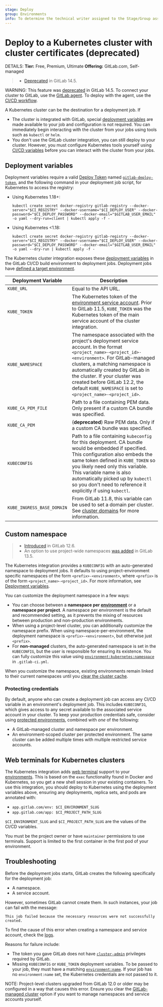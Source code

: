 ```yaml
---
stage: Deploy
group: Environments
info: To determine the technical writer assigned to the Stage/Group associated with this page, see https://handbook.gitlab.com/handbook/product/ux/technical-writing/#assignments
---
```


# Deploy to a Kubernetes cluster with cluster certificates (deprecated)

DETAILS:
**Tier:** Free, Premium, Ultimate
**Offering:** GitLab.com, Self-managed

> - [Deprecated](https://gitlab.com/groups/gitlab-org/configure/-/epics/8) in GitLab 14.5.

WARNING:
This feature was [deprecated](https://gitlab.com/groups/gitlab-org/configure/-/epics/8) in GitLab 14.5.
To connect your cluster to GitLab, use the [GitLab agent](../../clusters/agent/index.md).
To deploy with the agent, use the [CI/CD workflow](../../clusters/agent/ci_cd_workflow.md).

A Kubernetes cluster can be the destination for a deployment job. If

- The cluster is integrated with GitLab, special
  [deployment variables](#deployment-variables) are made available to your job
  and configuration is not required. You can immediately begin interacting with
  the cluster from your jobs using tools such as `kubectl` or `helm`.
- You don't use the GitLab cluster integration, you can still deploy to your
  cluster. However, you must configure Kubernetes tools yourself
  using [CI/CD variables](../../../ci/variables/index.md#for-a-project)
  before you can interact with the cluster from your jobs.

## Deployment variables

Deployment variables require a valid [Deploy Token](../deploy_tokens/index.md) named
[`gitlab-deploy-token`](../deploy_tokens/index.md#gitlab-deploy-token), and the
following command in your deployment job script, for Kubernetes to access the registry:

- Using Kubernetes 1.18+:

  ```shell
  kubectl create secret docker-registry gitlab-registry --docker-server="$CI_REGISTRY" --docker-username="$CI_DEPLOY_USER" --docker-password="$CI_DEPLOY_PASSWORD" --docker-email="$GITLAB_USER_EMAIL" -o yaml --dry-run=client | kubectl apply -f -
  ```

- Using Kubernetes <1.18:

  ```shell
  kubectl create secret docker-registry gitlab-registry --docker-server="$CI_REGISTRY" --docker-username="$CI_DEPLOY_USER" --docker-password="$CI_DEPLOY_PASSWORD" --docker-email="$GITLAB_USER_EMAIL" -o yaml --dry-run | kubectl apply -f -
  ```

The Kubernetes cluster integration exposes these
[deployment variables](../../../ci/variables/predefined_variables.md#deployment-variables) in the
GitLab CI/CD build environment to deployment jobs. Deployment jobs have
[defined a target environment](../../../ci/environments/index.md).

| Deployment Variable        | Description |
|----------------------------|-------------|
| `KUBE_URL`                 | Equal to the API URL. |
| `KUBE_TOKEN`               | The Kubernetes token of the [environment service account](cluster_access.md). Prior to GitLab 11.5, `KUBE_TOKEN` was the Kubernetes token of the main service account of the cluster integration. |
| `KUBE_NAMESPACE`           | The namespace associated with the project's deployment service account. In the format `<project_name>-<project_id>-<environment>`. For GitLab-managed clusters, a matching namespace is automatically created by GitLab in the cluster. If your cluster was created before GitLab 12.2, the default `KUBE_NAMESPACE` is set to `<project_name>-<project_id>`. |
| `KUBE_CA_PEM_FILE`         | Path to a file containing PEM data. Only present if a custom CA bundle was specified. |
| `KUBE_CA_PEM`              | (**deprecated**) Raw PEM data. Only if a custom CA bundle was specified. |
| `KUBECONFIG`               | Path to a file containing `kubeconfig` for this deployment. CA bundle would be embedded if specified. This configuration also embeds the same token defined in `KUBE_TOKEN` so you likely need only this variable. This variable name is also automatically picked up by `kubectl` so you don't need to reference it explicitly if using `kubectl`. |
| `KUBE_INGRESS_BASE_DOMAIN` | From GitLab 11.8, this variable can be used to set a domain per cluster. See [cluster domains](gitlab_managed_clusters.md#base-domain) for more information. |

## Custom namespace

> - [Introduced](https://gitlab.com/gitlab-org/gitlab/-/issues/27630) in GitLab 12.6.
> - An option to use project-wide namespaces [was added](https://gitlab.com/gitlab-org/gitlab/-/issues/38054) in GitLab 13.5.

The Kubernetes integration provides a `KUBECONFIG` with an auto-generated namespace
to deployment jobs. It defaults to using project-environment specific namespaces
of the form `<prefix>-<environment>`, where `<prefix>` is of the form
`<project_name>-<project_id>`. For more information, see [Deployment variables](#deployment-variables).

You can customize the deployment namespace in a few ways:

- You can choose between a **namespace per [environment](../../../ci/environments/index.md)**
  or a **namespace per project**. A namespace per environment is the default and recommended
  setting, as it prevents the mixing of resources between production and non-production environments.
- When using a project-level cluster, you can additionally customize the namespace prefix.
  When using namespace-per-environment, the deployment namespace is `<prefix>-<environment>`,
  but otherwise just `<prefix>`.
- For **non-managed** clusters, the auto-generated namespace is set in the `KUBECONFIG`,
  but the user is responsible for ensuring its existence. You can fully customize
  this value using
  [`environment:kubernetes:namespace`](../../../ci/environments/configure_kubernetes_deployments.md)
  in `.gitlab-ci.yml`.

When you customize the namespace, existing environments remain linked to their current
namespaces until you [clear the cluster cache](gitlab_managed_clusters.md#clearing-the-cluster-cache).

### Protecting credentials

By default, anyone who can create a deployment job can access any CI/CD variable in
an environment's deployment job. This includes `KUBECONFIG`, which gives access to
any secret available to the associated service account in your cluster.
To keep your production credentials safe, consider using
[protected environments](../../../ci/environments/protected_environments.md),
combined with *one* of the following:

- A GitLab-managed cluster and namespace per environment.
- An environment-scoped cluster per protected environment. The same cluster
  can be added multiple times with multiple restricted service accounts.

## Web terminals for Kubernetes clusters

The Kubernetes integration adds [web terminal](../../../ci/environments/index.md#web-terminals-deprecated)
support to your [environments](../../../ci/environments/index.md). This is based
on the `exec` functionality found in Docker and Kubernetes, so you get a new
shell session in your existing containers. To use this integration, you
should deploy to Kubernetes using the deployment variables above, ensuring any
deployments, replica sets, and pods are annotated with:

- `app.gitlab.com/env: $CI_ENVIRONMENT_SLUG`
- `app.gitlab.com/app: $CI_PROJECT_PATH_SLUG`

`$CI_ENVIRONMENT_SLUG` and `$CI_PROJECT_PATH_SLUG` are the values of
the CI/CD variables.

You must be the project owner or have `maintainer` permissions to use terminals.
Support is limited to the first container in the first pod of your environment.

## Troubleshooting

Before the deployment jobs starts, GitLab creates the following specifically for
the deployment job:

- A namespace.
- A service account.

However, sometimes GitLab cannot create them. In such instances, your job can fail with the message:

```plaintext
This job failed because the necessary resources were not successfully created.
```

To find the cause of this error when creating a namespace and service account, check the [logs](../../../administration/logs/index.md#kuberneteslog-deprecated).

Reasons for failure include:

- The token you gave GitLab does not have [`cluster-admin`](https://kubernetes.io/docs/reference/access-authn-authz/rbac/#user-facing-roles)
  privileges required by GitLab.
- Missing `KUBECONFIG` or `KUBE_TOKEN` deployment variables. To be passed to your job, they must have a matching
  [`environment:name`](../../../ci/environments/index.md). If your job has no
  `environment:name` set, the Kubernetes credentials are not passed to it.

NOTE:
Project-level clusters upgraded from GitLab 12.0 or older may be configured
in a way that causes this error. Ensure you clear the
[GitLab-managed cluster](gitlab_managed_clusters.md) option if you want to manage
namespaces and service accounts yourself.
